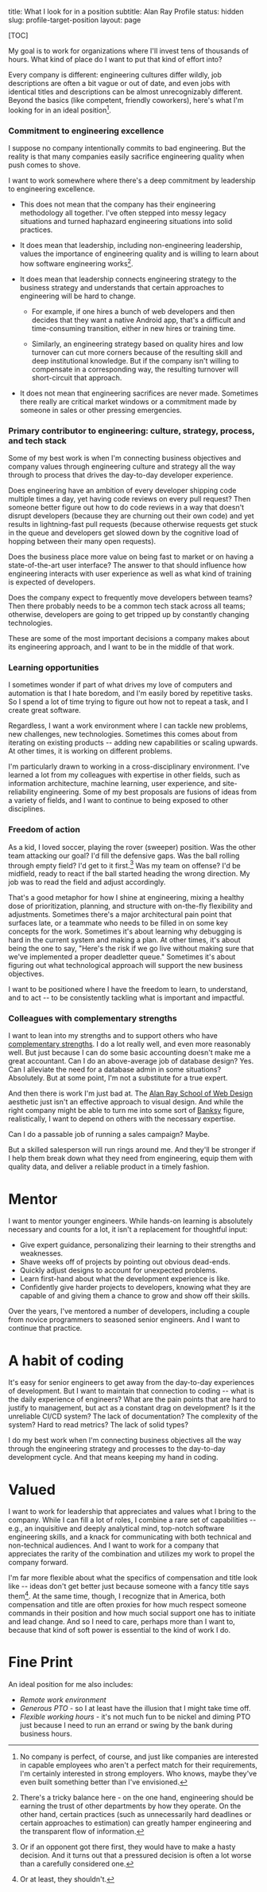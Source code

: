 title: What I look for in a position
subtitle: Alan Ray Profile
status: hidden
slug: profile-target-position
layout: page

[TOC]

My goal is to work for organizations where I'll invest tens of thousands of hours. What kind of place do I want to put that kind of effort into?

Every company is different: engineering cultures differ wildly, job descriptions are often a bit vague or out of date, and even jobs with identical titles and descriptions can be almost unrecognizably different. Beyond the basics (like competent, friendly coworkers), here's what I'm looking for in an ideal position[^position].

[^position]: No company is perfect, of course, and just like companies are interested in capable employees who aren't a perfect match for their requirements, I'm certainly interested in strong employers. Who knows, maybe they've even built something better than I've envisioned.

### Commitment to engineering excellence

I suppose no company intentionally commits to bad engineering. But the reality is that many companies easily sacrifice engineering quality when push comes to shove.

I want to work somewhere where there's a deep commitment by leadership to engineering excellence.

* This does not mean that the company has their engineering methodology all together. I've often stepped into messy legacy situations and turned haphazard engineering situations into solid practices.

* It does mean that leadership, including non-engineering leadership, values the importance of engineering quality and is willing to learn about how software engineering works[^tricky].

[^tricky]: There's a tricky balance here - on the one hand, engineering should be earning the trust of other departments by how they operate. On the other hand, certain practices (such as unnecessarily hard deadlines or certain approaches to estimation) can greatly hamper engineering and the transparent flow of information.

* It does mean that leadership connects engineering strategy to the business strategy and understands that certain approaches to engineering will be hard to change.
    * For example, if one hires a bunch of web developers and then decides that they want a native Android app, that's a difficult and time-consuming transition, either in new hires or training time.

    * Similarly, an engineering strategy based on quality hires and low turnover can cut more corners because of the resulting skill and deep institutional knowledge. But if the company isn't willing to compensate in a corresponding way, the resulting turnover will short-circuit that approach.

* It does not mean that engineering sacrifices are never made. Sometimes there really are critical market windows or a commitment made by someone in sales or other pressing emergencies.

### Primary contributor to engineering: culture, strategy, process, and tech stack

Some of my best work is when I'm connecting business objectives and company values through engineering culture and strategy all the way through to process that drives the day-to-day developer experience.

Does engineering have an ambition of every developer shipping code multiple times a day, yet having code reviews on every pull request? Then someone better figure out how to do code reviews in a way that doesn't disrupt developers (because they are churning out their own code) and yet results in lightning-fast pull requests (because otherwise requests get stuck in the queue and developers get slowed down by the cognitive load of hopping between their many open requests).

Does the business place more value on being fast to market or on having a state-of-the-art user interface? The answer to that should influence how engineering interacts with user experience as well as what kind of training is expected of developers.

Does the company expect to frequently move developers between teams? Then there probably needs to be a common tech stack across all teams; otherwise, developers are going to get tripped up by constantly changing technologies.

These are some of the most important decisions a company makes about its engineering approach, and I want to be in the middle of that work.

### Learning opportunities

I sometimes wonder if part of what drives my love of computers and automation is that I hate boredom, and I'm easily bored by repetitive tasks. So I spend a lot of time trying to figure out how not to repeat a task, and I create great software.

Regardless, I want a work environment where I can tackle new problems, new challenges, new technologies. Sometimes this comes about from iterating on existing products -- adding new capabilities or scaling upwards. At other times, it is working on different problems.

I'm particularly drawn to working in a cross-disciplinary environment. I've learned a lot from my colleagues with expertise in other fields, such as information architecture, machine learning, user experience, and site-reliability engineering. Some of my best proposals are fusions of ideas from a variety of fields, and I want to continue to being exposed to other disciplines.

### Freedom of action

As a kid, I loved soccer, playing the rover (sweeper) position. Was the other team attacking our goal? I'd fill the defensive gaps. Was the ball rolling through empty field? I'd get to it first.[^first] Was my team on offense? I'd be midfield, ready to react if the ball started heading the wrong direction. My job was to read the field and adjust accordingly.

[^first]: Or if an opponent got there first, they would have to make a hasty decision. And it turns out that a pressured decision is often a lot worse than a carefully considered one.

That's a good metaphor for how I shine at engineering, mixing a healthy dose of prioritization, planning, and structure with on-the-fly flexibility and adjustments. Sometimes there's a major architectural pain point that surfaces late, or a teammate who needs to be filled in on some key concepts for the work. Sometimes it's about learning why debugging is hard in the current system and making a plan. At other times, it's about being the one to say, "Here's the risk if we go live without making sure that we've implemented a proper deadletter queue." Sometimes it's about figuring out what technological approach will support the new business objectives.

I want to be positioned where I have the freedom to learn, to understand, and to act -- to be consistently tackling what is important and impactful.

### Colleagues with complementary strengths

I want to lean into my strengths and to support others who have [complementary strengths](./profile-best-environment.md).
 I do a lot really well, and even more reasonably well. But just because I can do some basic accounting doesn't make me a great accountant. Can I do an above-average job of database design? Yes. Can I alleviate the need for a database admin in some situations? Absolutely. But at some point, I'm not a substitute for a true expert.

 And then there is work I'm just bad at. The [Alan Ray School of Web Design](./unlinked.md) aesthetic just isn't an effective approach to visual design. And while the right company might be able to turn me into some sort of [Banksy](https://en.wikipedia.org/wiki/Banksy) figure, realistically, I want to depend on others with the necessary expertise.

 Can I do a passable job of running a sales campaign? Maybe.

But a skilled salesperson will run rings around me. And they'll be stronger if I help them break down what they need from engineering, equip them with quality data, and deliver a reliable product in a timely fashion.

# Mentor

I want to mentor younger engineers. While hands-on learning is absolutely necessary and counts for a lot, it isn't a replacement for thoughtful input:

* Give expert guidance, personalizing their learning to their strengths and weaknesses.
* Shave weeks off of projects by pointing out obvious dead-ends.
* Quickly adjust designs to account for unexpected problems.
* Learn first-hand about what the development experience is like.
* Confidently give harder projects to developers, knowing what they are capable of and giving them a chance to grow and show off their skills.

Over the years, I've mentored a number of developers, including a couple from novice programmers to seasoned senior engineers. And I want to continue that practice.

# A habit of coding

It's easy for senior engineers to get away from the day-to-day experiences of development. But I want to maintain that connection to coding -- what is the daily experience of engineers? What are the pain points that are hard to justify to management, but act as a constant drag on development? Is it the unreliable CI/CD system? The lack of documentation? The complexity of the system? Hard to read metrics? The lack of solid types?

I do my best work when I'm connecting business objectives all the way through the engineering strategy and processes to the day-to-day development cycle. And that means keeping my hand in coding.

# Valued

I want to work for leadership that appreciates and values what I bring to the company. While I can fill a lot of roles, I combine a rare set of capabilities -- e.g., an inquisitive and deeply analytical mind, top-notch software engineering skills, and a knack for communicating with both technical and non-technical audiences. And I want to work for a company that appreciates the rarity of the combination and utilizes my work to propel the company forward.

I'm far more flexible about what the specifics of compensation and title look like -- ideas don't get better just because someone with a fancy title says them[^title]. At the same time, though, I recognize that in America, both compensation and title are often proxies for how much respect someone commands in their position and how much social support one has to initiate and lead change. And so I need to care, perhaps more than I want to, because that kind of soft power is essential to the kind of work I do.

[^title]: Or at least, they shouldn't.

# Fine Print

An ideal position for me also includes:

* _Remote work environment_
* _Generous PTO_ - so I at least have the illusion that I might take time off.
* _Flexible working hours_ - it's not much fun to be nickel and diming PTO just because I need to run an errand or swing by the bank during business hours.

